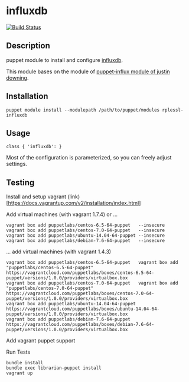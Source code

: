 # influxdb

[![Build Status](https://travis-ci.org/rplessl/puppet-influxdb.png)](https://travis-ci.org/rplessl/puppet-influxdb)

## Description

puppet module to install and configure [influxdb](https://influxdb.org).

This module bases on the module of [puppet-influx module of justin downing](https://github.com/justindowning/puppet-influxdb).

## Installation

`puppet module install --modulepath /path/to/puppet/modules rplessl-influxdb`

## Usage

`class { 'influxdb': }`

Most of the configuration is parameterized, so you can freely adjust settings.

## Testing

Install and setup vagrant (link)[https://docs.vagrantup.com/v2/installation/index.html]

Add virtual machines (with vagrant 1.7.4) or ...
```ShellSession
vagrant box add puppetlabs/centos-6.5-64-puppet   --insecure
vagrant box add puppetlabs/centos-7.0-64-puppet   --insecure
vagrant box add puppetlabs/ubuntu-14.04-64-puppet --insecure
vagrant box add puppetlabs/debian-7.6-64-puppet   --insecure
```

... add virtual machines (with vagrant 1.4.3)
```ShellSession
vagrant box add puppetlabs/centos-6.5-64-puppet   vagrant box add "puppetlabs/centos-6.5-64-puppet" https://vagrantcloud.com/puppetlabs/boxes/centos-6.5-64-puppet/versions/1.0.0/providers/virtualbox.box
vagrant box add puppetlabs/centos-7.0-64-puppet   vagrant box add "puppetlabs/centos-7.0-64-puppet" https://vagrantcloud.com/puppetlabs/boxes/centos-7.0-64-puppet/versions/1.0.0/providers/virtualbox.box
vagrant box add puppetlabs/ubuntu-14.04-64-puppet https://vagrantcloud.com/puppetlabs/boxes/ubuntu-14.04-64-puppet/versions/1.0.0/providers/virtualbox.box
vagrant box add puppetlabs/debian-7.6-64-puppet   https://vagrantcloud.com/puppetlabs/boxes/debian-7.6-64-puppet/versions/1.0.0/providers/virtualbox.box
```

Add vagrant puppet support

Run Tests
```ShellSession
bundle install
bundle exec librarian-puppet install
vagrant up
```
